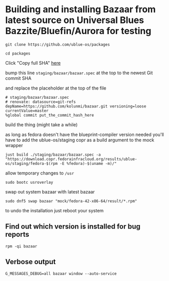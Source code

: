 # Building and installing Bazaar from latest source on Universal Blues Bazzite/Bluefin/Aurora for testing
```
git clone https://github.com/ublue-os/packages
```

```
cd packages
```

Click "Copy full SHA" [here](https://github.com/kolunmi/bazaar/commits/master/)

bump this line `staging/bazaar/bazaar.spec` at the top to the newest Git commit SHA

and replace the placeholder at the top of the file

```
# staging/bazaar/bazaar.spec
# renovate: datasource=git-refs depName=https://github.com/kolunmi/bazaar.git versioning=loose currentValue=master
%global commit put_the_commit_hash_here
```

build the thing (might take a while)

as long as fedora doesn't have the blueprint-compiler version needed you'll have to add the ublue-os/staging copr as a build argument to the mock wrapper

```
just build ./staging/bazaar/bazaar.spec -a "https://download.copr.fedorainfracloud.org/results/ublue-os/staging/fedora-$(rpm -E %fedora)-$(uname -m)/"
```


allow temporary changes to `/usr`
```
sudo bootc usroverlay
```

swap out system bazaar with latest bazaar
```
sudo dnf5 swap bazaar "mock/fedora-42-x86-64/result/*.rpm"
```

to undo the installation just reboot your system

## Find out which version is installed for bug reports
```
rpm -qi bazaar
```
## Verbose output
```
G_MESSAGES_DEBUG=all bazaar window --auto-service
```
